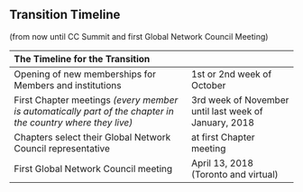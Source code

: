 ## Transition Timeline

(from now until CC Summit and first Global Network Council Meeting)

| The Timeline for the Transition |  |
|:--|:--|
| Opening of new memberships for Members and institutions  | 1st or 2nd week of October |
| First Chapter meetings _(every member is automatically part of the chapter in the country where they live)_ | 3rd week of November until last week of January, 2018 |
| Chapters select their Global Network Council representative | at first Chapter meeting |
| First Global Network Council meeting | April 13, 2018 (Toronto and virtual) |